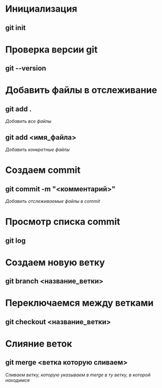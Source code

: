 # Инициализация
## git init

# Проверка версии git
## git --version

# Добавить файлы в отслеживание
## git add .

*Добавить все файлы*

## git add <имя_файла>

*Добавить конкретные файлы*

# Создаем commit
## git commit -m "<комментарий>"

*Добавить отслеживаемые файлы в commit*

# Просмотр списка commit
## git log

# Создаем новую ветку
## git branch <название_ветки>

# Переключаемся между ветками
## git checkout <название_ветки>

# Слияние веток
## git merge <ветка которую сливаем>

*Сливаем ветку, которую указываем в merge в ту ветку, в которой находимся*

